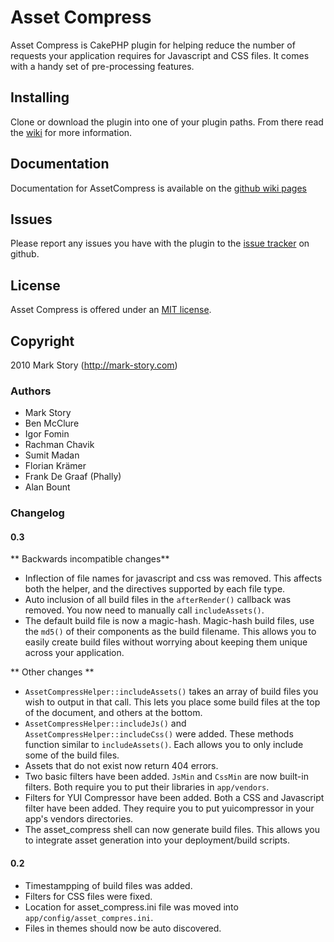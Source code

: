 # Asset Compress

Asset Compress is CakePHP plugin for helping reduce the number of requests your application requires for Javascript and CSS files.  It comes with a handy set of pre-processing features.

## Installing

Clone or download the plugin into one of your plugin paths. From there read the [wiki](http://github.com/markstory/asset_compress/wiki) for more information.

## Documentation 

Documentation for AssetCompress is available on the [github wiki pages](http://github.com/markstory/asset_compress/wiki)

## Issues

Please report any issues you have with the plugin to the [issue tracker](http://github.com/markstory/asset_compress/issues) on github.

## License

Asset Compress is offered under an [MIT license](http://www.opensource.org/licenses/mit-license.php).

## Copyright

2010 Mark Story (http://mark-story.com)

### Authors

* Mark Story
* Ben McClure
* Igor Fomin
* Rachman Chavik
* Sumit Madan
* Florian Krämer
* Frank De Graaf (Phally)
* Alan Bount

### Changelog

#### 0.3

** Backwards incompatible changes**

* Inflection of file names for javascript and css was removed.  This affects both the helper, and the directives supported by each file type.
* Auto inclusion of all build files in the `afterRender()` callback was removed.  You now need to manually call `includeAssets()`.
* The default build file is now a magic-hash.  Magic-hash build files, use the `md5()` of their components as the build filename.  This allows you to easily create build files without worrying about keeping them unique across your application.

** Other changes **

* `AssetCompressHelper::includeAssets()` takes an array of build files you wish to output in that call.  This lets you place some build files at the top of the document, and others at the bottom.
* `AssetCompressHelper::includeJs()` and `AssetCompressHelper::includeCss()` were added.  These methods function similar to `includeAssets()`.  Each allows you to only include some of the build files.
* Assets that do not exist now return 404 errors.
* Two basic filters have been added.  `JsMin` and `CssMin` are now built-in filters.  Both require you to put their libraries in `app/vendors`.
* Filters for YUI Compressor have been added. Both a CSS and Javascript filter have been added.  They require you to put yuicompressor in your app's vendors directories.
* The asset_compress shell can now generate build files.  This allows you to integrate asset generation into your deployment/build scripts.


#### 0.2

* Timestampping of build files was added.
* Filters for CSS files were fixed.
* Location for asset_compress.ini file was moved into `app/config/asset_compres.ini`.
* Files in themes should now be auto discovered.
